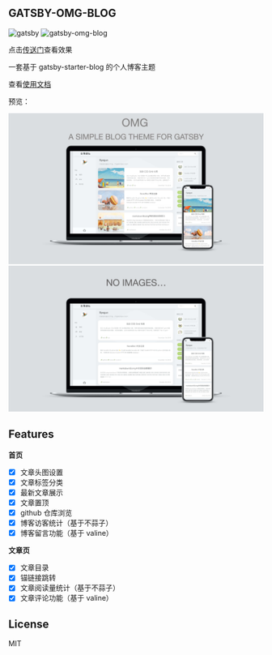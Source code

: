 ## GATSBY-OMG-BLOG

![gatsby](https://img.shields.io/badge/gatsby-v2.18.12-663399.svg?style=plastic) ![gatsby-omg-blog](https://img.shields.io/badge/gatsby_omg_blog-v1.1-5FCF80.svg?style=plastic)

点击[传送门](https://omg.byeguo.cn/)查看效果

一套基于 gatsby-starter-blog 的个人博客主题

查看[使用文档](https://omg.byeguo.cn/post/2020_01_20_omg_blog_doc/)

预览：

![show1](./static/show1.jpg)
![show2](./static/show2.jpg)

## Features

**首页**

- [x] 文章头图设置
- [x] 文章标签分类
- [x] 最新文章展示
- [x] 文章置顶
- [x] github 仓库浏览
- [x] 博客访客统计（基于不蒜子）
- [x] 博客留言功能（基于 valine）

**文章页**

- [x] 文章目录
- [x] 锚链接跳转
- [x] 文章阅读量统计（基于不蒜子）
- [x] 文章评论功能（基于 valine）

## License

MIT
